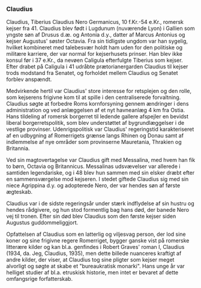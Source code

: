 ### Claudius


Claudius, Tiberius Claudius Nero Germanicus, 10 f.Kr.-54 e.Kr., romersk kejser fra 41. Claudius blev født i Lugdunum (nuværende Lyon) i Gallien som yngste søn af Drusus d.æ. og Antonia d.y., datter af Marcus Antonius og kejser Augustus' søster Octavia. Fra sin tidligste ungdom var han sygelig, hvilket kombineret med talebesvær holdt ham uden for den politiske og militære karriere, der var normal for kejserhusets prinser. Han blev ikke konsul før i 37 e.Kr., da nevøen Caligula efterfulgte Tiberius som kejser. Efter drabet på Caligula i 41 udråbte prætorianergarden Claudius til kejser trods modstand fra Senatet, og forholdet mellem Claudius og Senatet forblev anspændt.

Medvirkende hertil var Claudius' store interesse for retsplejen og den rolle, som kejserens frigivne kom til at spille i den centraliserede forvaltning. Claudius søgte at forbedre Roms kornforsyning gennem ændringer i dens administration og ved anlæggelsen af et nyt havneanlæg 4 km fra Ostia. Hans tildeling af romersk borgerret til ledende gallere afspejler en bevidst liberal borgerretspolitik, som blev understøttet af bygrundlæggelser i de vestlige provinser. Udenrigspolitisk var Claudius' regeringstid karakteriseret af en udbygning af Romerrigets grænse langs Rhinen og Donau samt af indlemmelse af nye områder som provinserne Mauretania, Thrakien og Britannia.

Ved sin magtovertagelse var Claudius gift med Messalina, med hvem han fik to børn, Octavia og Britannicus. Messalinas udsvævelser var allerede i samtiden legendariske, og i 48 blev hun sammen med sin elsker dræbt efter en sammensværgelse mod kejseren. I stedet giftede Claudius sig med sin niece Agrippina d.y. og adopterede Nero, der var hendes søn af første ægteskab.

Claudius var i de sidste regeringsår under stærk indflydelse af sin hustru og hendes rådgivere, og hun stod formentlig bag hans død, der banede Nero vej til tronen. Efter sin død blev Claudius som den første kejser siden Augustus guddommeliggjort.

Opfattelsen af Claudius som en latterlig og viljesvag person, der lod sine koner og sine frigivne regere Romerriget, bygger ganske vist på romerske litterære kilder og kan bl.a. genfindes i Robert Graves' roman I, Claudius (1934, da. Jeg, Claudius, 1935), men dette billede nuanceres kraftigt af andre kilder, der viser, at Claudius tog sine pligter som kejser meget alvorligt og søgte at skabe et "bureaukratisk monarki". Hans unge år var helliget studier af bl.a. etruskisk historie, men intet er bevaret af dette omfangsrige forfatterskab.